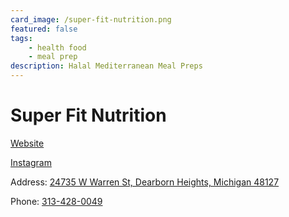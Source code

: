 ```yaml
---
card_image: /super-fit-nutrition.png
featured: false
tags:
    - health food
    - meal prep
description: Halal Mediterranean Meal Preps
---
```


# Super Fit Nutrition

[Website](http://www.superfitnutrition.org/)

[Instagram](https://www.instagram.com/superfit_nutrition/)

Address: [24735 W Warren St, Dearborn Heights, Michigan 48127](https://maps.app.goo.gl/VKTc6PNzEApNBLLC6)

Phone: [313-428-0049](tel:313-428-0049)